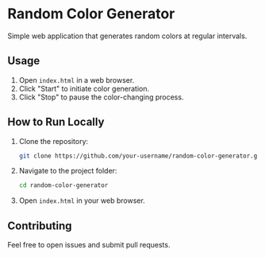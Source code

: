 # Random Color Generator

Simple web application that generates random colors at regular intervals.

## Usage

1. Open `index.html` in a web browser.
2. Click "Start" to initiate color generation.
3. Click "Stop" to pause the color-changing process.

## How to Run Locally

1. Clone the repository:

    ```bash
    git clone https://github.com/your-username/random-color-generator.git
    ```

2. Navigate to the project folder:

    ```bash
    cd random-color-generator
    ```

3. Open `index.html` in your web browser.

## Contributing

Feel free to open issues and submit pull requests.

